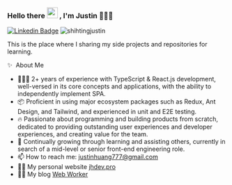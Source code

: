 ### Hello there <span style="width: '25px'"><img src="https://media.giphy.com/media/hvRJCLFzcasrR4ia7z/giphy.gif" width="25px" height="25px"></div> , I'm Justin 👨🏻‍💻 

[![Linkedin Badge](https://img.shields.io/badge/-Justin%20Huang-blue?style=flat&logo=Linkedin&logoColor=white)](https://www.linkedin.com/in/justinhuang777) <img src="https://komarev.com/ghpvc/?username=shihtingjustin&label=Profile%20views&color=61dafb&style=flat" alt="shihtingjustin" /> 
  
This is the place where I sharing my side projects and repositories for learning. 

✨&nbsp;&nbsp;About Me
  
<!-- - 🔭 &nbsp;I’m currently working on something cool :wink: -->
- 👨🏻‍💻 2+ years of experience with TypeScript & React.js development, well-versed in its core concepts and applications, with the ability to independently implement SPA.
- 📦 Proficient in using major ecosystem packages such as Redux, Ant Design, and Tailwind, and experienced in unit and E2E testing.
- 🔥 Passionate about programming and building products from scratch, dedicated to providing outstanding user experiences and developer experiences, and creating value for the team.
- 🌳 Continually growing through learning and assisting others, currently in search of a mid-level or senior front-end engineering role.
- 📫 How to reach me: justinhuang777@gmail.com
- 👨‍💻 My personal website [jhdev.pro](https://jhdev.pro)
- 👨‍💻 My blog [Web Worker](https://sthdev.app)
